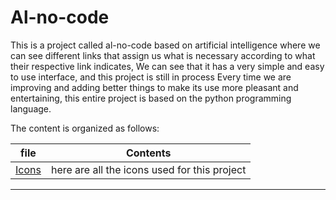 
# Al-no-code

This is a project called al-no-code based on artificial intelligence where we can see different links that assign us what is necessary according to what their respective link indicates, We can see that it has a very simple and easy to use interface, and this project is still in process Every time we are improving and adding better things to make its use more pleasant and entertaining, this entire project is based on the python programming language.

The content is organized as follows:

| file                 | Contents  |
| -------------------- | --------- |
| [Icons](./Al-no-code/Icons) | here are all the icons used for this project |


---

